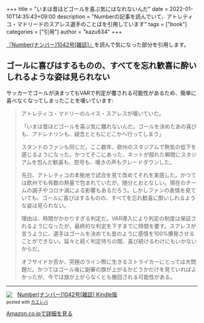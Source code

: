 +++
title = "いまは昔ほどゴールを喜ぶ気にはなれないんだ"
date = 2022-01-10T14:35:43+09:00
description = "Numberの記事を読んでいて、アトレティコ・マドリードのスアレス選手のことばを引用しています"
tags = ["book"]
categories = ["引用"]
author = "kazu634"
+++

<a href="https://www.amazon.co.jp/Number-%E3%83%8A%E3%83%B3%E3%83%90%E3%83%BC-1042%E5%8F%B7-%E9%9B%91%E8%AA%8C-Number%E7%B7%A8%E9%9B%86%E9%83%A8-ebook/dp/B09NLTS28T?keywords=number+%E9%9B%91%E8%AA%8C&qid=1641792926&sprefix=number%2Caps%2C152&sr=8-2&linkCode=li2&tag=simsnes-22&linkId=2fb2e01b84a5bc5735152ce6d8322733&language=ja_JP&ref_=as_li_ss_il" target="_blank" rel="nofollow" rel="nofollow">『Number(ナンバー)1042号[雑誌]』</a>を読んで気になった部分を引用します。

## ゴールに喜びはするものの、すべてを忘れ歓喜に酔いしれるような姿は見られない
サッカーでゴールが決まってもVARで判定が覆される可能性があるため、簡単に喜べなくなってしまったことを嘆いています:

> アトレティコ・マドリーのルイス・スアレスが嘆いていた。
>
> 「いまは昔ほどゴールを喜ぶ気に離れないんだ。ゴールを決めたあの喜びも、アドレナリンも、疑念とともにどこかへ行ってしまう」
>
> スタンドのファンも同じだ。ここ数年、欧州のスタジアムで熱気の低下を感じるようになった。かつてそこにあった、ネットが揺れた瞬間にスタジアムを包んだ歓喜も、怒号も、嘆きの声もグレードダウンした。
>
> 先日、アトレティコの本拠地で試合を見て改めてそれを実感した。かつては欧州でも有数の熱量で包まれていたが、随分とおとなしい。現在のチームの調子やコロナ渦による影響もあるだろう。しかしファンの表情を見ていても、ゴールに喜びはするものの、すべてを忘れ歓喜に酔いしれるような姿は見られない。
>
> 理由は、時間がかかりすぎる判定だ。VAR導入により判定の制度は保証されるようになったが、最終的な判定を下すまでに時間を要す。スアレスが言うように、選手はゴールを決めても昔のように感情を100%爆発させることができない。延々と続く判定待ちの間、喜び続けるわけにもいかないからだ。
>
> オフサイドか否か、究極のライン際に生きるストライカーにとっては大問題だ。かつてはゴール後に副審の旗が上がるかどうかだけを見ていればよかったが、今では旗が上がらなくとも撤回される可能性がある。

<hr>
<div class="krb-amzlt-box" style="margin-bottom:0px;"><div class="krb-amzlt-image" style="float:left;margin:0px 12px 1px 0px;"><a href="https://www.amazon.co.jp/Number-%E3%83%8A%E3%83%B3%E3%83%90%E3%83%BC-1042%E5%8F%B7-%E9%9B%91%E8%AA%8C-Number%E7%B7%A8%E9%9B%86%E9%83%A8-ebook/dp/B09NLTS28T?keywords=number+%E9%9B%91%E8%AA%8C&qid=1641792926&sprefix=number%2Caps%2C152&sr=8-2&linkCode=li2&tag=simsnes-22&linkId=2fb2e01b84a5bc5735152ce6d8322733&language=ja_JP&ref_=as_li_ss_il" target="_blank" rel="nofollow" rel="nofollow"><img border="0" src="//ws-fe.amazon-adsystem.com/widgets/q?_encoding=UTF8&ASIN=B09NLTS28T&Format= _SL250_&ID=AsinImage&MarketPlace=JP&ServiceVersion=20070822&WS=1&tag=simsnes-22&language=ja_JP" ></a><img src="https://ir-jp.amazon-adsystem.com/e/ir?t=simsnes-22&language=ja_JP&l=li2&o=9&a=B09NLTS28T" width="1" height="1" border="0" alt="" style="border:none !important; margin:0px !important;" /></div><div class="krb-amzlt-info" style="line-height:120%; margin-bottom: 10px"><div class="krb-amzlt-name" style="margin-bottom:10px;line-height:120%"><a href="https://www.amazon.co.jp/Number-%E3%83%8A%E3%83%B3%E3%83%90%E3%83%BC-1042%E5%8F%B7-%E9%9B%91%E8%AA%8C-Number%E7%B7%A8%E9%9B%86%E9%83%A8-ebook/dp/B09NLTS28T?keywords=number+%E9%9B%91%E8%AA%8C&qid=1641792926&sprefix=number%2Caps%2C152&sr=8-2&linkCode=li2&tag=simsnes-22&linkId=2fb2e01b84a5bc5735152ce6d8322733&language=ja_JP&ref_=as_li_ss_il" name="amazletlink" target="_blank" rel="nofollow" rel="nofollow">Number(ナンバー)1042号[雑誌] Kindle版</a><div class="krb-amzlt-powered-date" style="font-size:80%;margin-top:5px;line-height:120%">posted with <a href="https://kaereba.com/wind/" title="amazlet" target="_blank" rel="nofollow" rel="nofollow">カエレバ</a></div></div><div class="krb-amzlt-detail"></div><div class="krb-amzlt-sub-info" style="float: left;"><div class="krb-amzlt-link" style="margin-top: 5px"><a href="https://www.amazon.co.jp/Number-%E3%83%8A%E3%83%B3%E3%83%90%E3%83%BC-1042%E5%8F%B7-%E9%9B%91%E8%AA%8C-Number%E7%B7%A8%E9%9B%86%E9%83%A8-ebook/dp/B09NLTS28T?keywords=number+%E9%9B%91%E8%AA%8C&qid=1641792926&sprefix=number%2Caps%2C152&sr=8-2&linkCode=li2&tag=simsnes-22&linkId=2fb2e01b84a5bc5735152ce6d8322733&language=ja_JP&ref_=as_li_ss_il" name="amazletlink" target="_blank" rel="nofollow" rel="nofollow">Amazon.co.jpで詳細を見る</a></div></div></div><div class="krb-amzlt-footer" style="clear: left"></div></div>